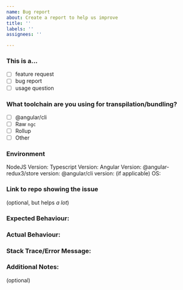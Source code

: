 ```yaml
---
name: Bug report
about: Create a report to help us improve
title: ''
labels: ''
assignees: ''

---
```


### This is a...

* [ ] feature request
* [ ] bug report
* [ ] usage question

### What toolchain are you using for transpilation/bundling?

* [ ] @angular/cli
* [ ] Raw `ngc`
* [ ] Rollup
* [ ] Other

### Environment

NodeJS Version:
Typescript Version:
Angular Version:
@angular-redux3/store version:
@angular/cli version: (if applicable)
OS:

### Link to repo showing the issue
(optional, but helps _a lot_)

### Expected Behaviour:

### Actual Behaviour:

### Stack Trace/Error Message:

### Additional Notes:
(optional)
